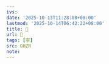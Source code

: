 ```yaml
---
ivs:
date: '2025-10-13T11:28:08+08:00'
lastmod: '2025-10-14T06:42:22+08:00'
title: 󰛩
url: 󰛩
tags: [寧]
src: GHZR
note:
---
```

